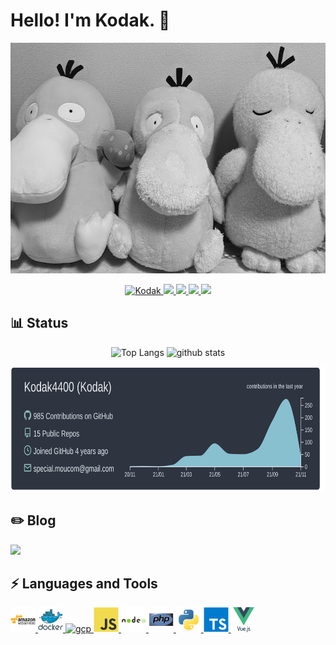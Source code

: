 # Hello! I'm Kodak. :wave:

<p align="center">
  <img src="./Kodak.jpg" alt="Kodak" width="640" height="369">
</p>

<p align="center"> 
  <a href="https://github.com/Kodak4400/Kodak4400/">
    <img src="https://komarev.com/ghpvc/?username=Kodak" alt="Kodak" />
  </a>
  <a href="https://github.com/Kodak4400">
    <img height="20" src="https://img.shields.io/github/followers/Kodak4400?label=follow&logo=github&style=flat" />
  </a>
  <a href="http://twitter.com/Kodak_log">
    <img height="20" src="https://img.shields.io/twitter/follow/Kodak_log?label=Twitter&logo=twitter&style=flat" />
  </a>
  <a href="http://qiita.com/Kodak_tmo">
    <img height="20" src="https://qiita-badge.apiapi.app/s/yutkat/posts.svg" />
  </a>
  <a href="https://kodak.hatenablog.com">
    <img height="20" src="https://img.shields.io/badge/Kodak--Blog-Hatena-blueviolet" />
  </a>
</p>

## :bar_chart: Status

<p align="center"> 
  <img alt="Top Langs" height="150px" src="https://github-readme-stats.vercel.app/api/top-langs/?username=Kodak4400&layout=compact&show_icons=true&theme=onedark" />
  <img alt="github stats" height="150px" src="https://github-readme-stats.vercel.app/api?username=Kodak4400&theme=onedark&show_icons=ture" />
</p>
<p align="center"> 
  <img alt="summary-card" height="200px" src="https://raw.githubusercontent.com/Kodak4400/Kodak4400/main/profile-summary-card-output/nord_dark/0-profile-details.svg" />
</p>

## :pencil2: Blog
<p>
  <a href="https://kodak.hatenablog.com">
    <img height="20" src="https://img.shields.io/badge/Kodak--Blog-Hatena-blueviolet?style=for-the-badge" />
  </a>
</p>


## :zap: Languages and Tools

<p align="left">
  <a href="https://aws.amazon.com" target="_blank" rel="noreferrer">
    <img
      src="https://raw.githubusercontent.com/devicons/devicon/master/icons/amazonwebservices/amazonwebservices-original-wordmark.svg"
      alt="aws"
      width="40"
      height="40"
    />
  </a>
  <a href="https://www.docker.com/" target="_blank" rel="noreferrer">
    <img
      src="https://raw.githubusercontent.com/devicons/devicon/master/icons/docker/docker-original-wordmark.svg"
      alt="docker"
      width="40"
      height="40"
    />
  </a>
  <a href="https://cloud.google.com" target="_blank" rel="noreferrer">
    <img
      src="https://www.vectorlogo.zone/logos/google_cloud/google_cloud-icon.svg"
      alt="gcp"
      width="40"
      height="40"
    />
  </a>
  <a
    href="https://developer.mozilla.org/en-US/docs/Web/JavaScript"
    target="_blank"
    rel="noreferrer"
  >
    <img
      src="https://raw.githubusercontent.com/devicons/devicon/master/icons/javascript/javascript-original.svg"
      alt="javascript"
      width="40"
      height="40"
    />
  </a>
  <a href="https://nodejs.org" target="_blank" rel="noreferrer">
    <img
      src="https://raw.githubusercontent.com/devicons/devicon/master/icons/nodejs/nodejs-original-wordmark.svg"
      alt="nodejs"
      width="40"
      height="40"
    />
  </a>
  <a href="https://www.php.net" target="_blank" rel="noreferrer">
    <img
      src="https://raw.githubusercontent.com/devicons/devicon/master/icons/php/php-original.svg"
      alt="php"
      width="40"
      height="40"
    />
  </a>
  <a href="https://www.python.org" target="_blank" rel="noreferrer">
    <img
      src="https://raw.githubusercontent.com/devicons/devicon/master/icons/python/python-original.svg"
      alt="python"
      width="40"
      height="40"
    />
  </a>
  <a href="https://www.typescriptlang.org/" target="_blank" rel="noreferrer">
    <img
      src="https://raw.githubusercontent.com/devicons/devicon/master/icons/typescript/typescript-original.svg"
      alt="typescript"
      width="40"
      height="40"
    />
  </a>
  <a href="https://vuejs.org/" target="_blank" rel="noreferrer">
    <img
      src="https://raw.githubusercontent.com/devicons/devicon/master/icons/vuejs/vuejs-original-wordmark.svg"
      alt="vuejs"
      width="40"
      height="40"
    />
  </a>
</p>
